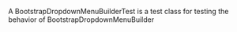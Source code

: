 A BootstrapDropdownMenuBuilderTest is a test class for testing the behavior of BootstrapDropdownMenuBuilder